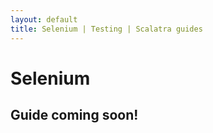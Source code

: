 ```yaml
---
layout: default
title: Selenium | Testing | Scalatra guides
---
```


<div class="page-header">
  <h1>Selenium</h1>
</div>

## Guide coming soon!

